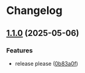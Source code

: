 # Changelog

## [1.1.0](https://github.com/hhanh00/app01/compare/app01-v1.0.0...app01-v1.1.0) (2025-05-06)


### Features

* release please ([0b83a0f](https://github.com/hhanh00/app01/commit/0b83a0f982cc428af1f6f47ff8a279f08954474c))
